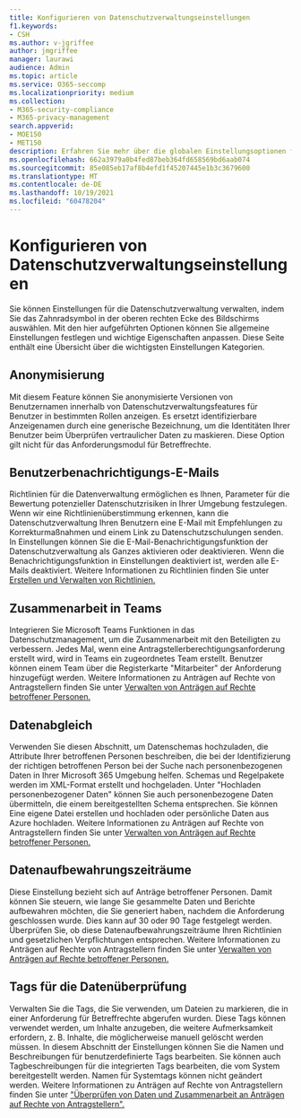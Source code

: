 ```yaml
---
title: Konfigurieren von Datenschutzverwaltungseinstellungen
f1.keywords:
- CSH
ms.author: v-jgriffee
author: jmgriffee
manager: laurawi
audience: Admin
ms.topic: article
ms.service: O365-seccomp
ms.localizationpriority: medium
ms.collection:
- M365-security-compliance
- M365-privacy-management
search.appverid:
- MOE150
- MET150
description: Erfahren Sie mehr über die globalen Einstellungsoptionen für die Datenschutzverwaltung.
ms.openlocfilehash: 662a3979a0b4fed87beb364fd658569bd6aab074
ms.sourcegitcommit: 85e085eb17af8b4efd1f45207445e1b3c3679600
ms.translationtype: MT
ms.contentlocale: de-DE
ms.lasthandoff: 10/19/2021
ms.locfileid: "60478204"
---
```

# <a name="configure-privacy-management-settings"></a>Konfigurieren von Datenschutzverwaltungseinstellungen

Sie können Einstellungen für die Datenschutzverwaltung verwalten, indem Sie das Zahnradsymbol in der oberen rechten Ecke des Bildschirms auswählen. Mit den hier aufgeführten Optionen können Sie allgemeine Einstellungen festlegen und wichtige Eigenschaften anpassen. Diese Seite enthält eine Übersicht über die wichtigsten Einstellungen Kategorien.

## <a name="anonymization"></a>Anonymisierung

Mit diesem Feature können Sie anonymisierte Versionen von Benutzernamen innerhalb von Datenschutzverwaltungsfeatures für Benutzer in bestimmten Rollen anzeigen. Es ersetzt identifizierbare Anzeigenamen durch eine generische Bezeichnung, um die Identitäten Ihrer Benutzer beim Überprüfen vertraulicher Daten zu maskieren. Diese Option gilt nicht für das Anforderungsmodul für Betreffrechte.

## <a name="user-notification-emails"></a>Benutzerbenachrichtigungs-E-Mails  

Richtlinien für die Datenverwaltung ermöglichen es Ihnen, Parameter für die Bewertung potenzieller Datenschutzrisiken in Ihrer Umgebung festzulegen. Wenn wir eine Richtlinienüberstimmung erkennen, kann die Datenschutzverwaltung Ihren Benutzern eine E-Mail mit Empfehlungen zu Korrekturmaßnahmen und einem Link zu Datenschutzschulungen senden. In Einstellungen können Sie die E-Mail-Benachrichtigungsfunktion der Datenschutzverwaltung als Ganzes aktivieren oder deaktivieren. Wenn die Benachrichtigungsfunktion in Einstellungen deaktiviert ist, werden alle E-Mails deaktiviert. Weitere Informationen zu Richtlinien finden Sie unter [Erstellen und Verwalten von Richtlinien.](privacy-management-policies.md)

## <a name="teams-collaboration"></a>Zusammenarbeit in Teams  

Integrieren Sie Microsoft Teams Funktionen in das Datenschutzmanagement, um die Zusammenarbeit mit den Beteiligten zu verbessern. Jedes Mal, wenn eine Antragstellerberechtigungsanforderung erstellt wird, wird in Teams ein zugeordnetes Team erstellt. Benutzer können einem Team über die Registerkarte "Mitarbeiter" der Anforderung hinzugefügt werden. Weitere Informationen zu Anträgen auf Rechte von Antragstellern finden Sie unter [Verwalten von Anträgen auf Rechte betroffener Personen.](privacy-management-subject-rights-requests.md)

## <a name="data-matching"></a>Datenabgleich  

Verwenden Sie diesen Abschnitt, um Datenschemas hochzuladen, die Attribute Ihrer betroffenen Personen beschreiben, die bei der Identifizierung der richtigen betroffenen Person bei der Suche nach personenbezogenen Daten in Ihrer Microsoft 365 Umgebung helfen. Schemas und Regelpakete werden im XML-Format erstellt und hochgeladen. Unter "Hochladen personenbezogener Daten" können Sie auch personenbezogene Daten übermitteln, die einem bereitgestellten Schema entsprechen. Sie können Eine eigene Datei erstellen und hochladen oder persönliche Daten aus Azure hochladen. Weitere Informationen zu Anträgen auf Rechte von Antragstellern finden Sie unter [Verwalten von Anträgen auf Rechte betroffener Personen.](privacy-management-subject-rights-requests.md)

## <a name="data-retention-periods"></a>Datenaufbewahrungszeiträume

Diese Einstellung bezieht sich auf Anträge betroffener Personen. Damit können Sie steuern, wie lange Sie gesammelte Daten und Berichte aufbewahren möchten, die Sie generiert haben, nachdem die Anforderung geschlossen wurde. Dies kann auf 30 oder 90 Tage festgelegt werden. Überprüfen Sie, ob diese Datenaufbewahrungszeiträume Ihren Richtlinien und gesetzlichen Verpflichtungen entsprechen. Weitere Informationen zu Anträgen auf Rechte von Antragstellern finden Sie unter [Verwalten von Anträgen auf Rechte betroffener Personen.](privacy-management-subject-rights-requests.md)

## <a name="data-review-tags"></a>Tags für die Datenüberprüfung

Verwalten Sie die Tags, die Sie verwenden, um Dateien zu markieren, die in einer Anforderung für Betreffrechte abgerufen wurden. Diese Tags können verwendet werden, um Inhalte anzugeben, die weitere Aufmerksamkeit erfordern, z. B. Inhalte, die möglicherweise manuell gelöscht werden müssen. In diesem Abschnitt der Einstellungen können Sie die Namen und Beschreibungen für benutzerdefinierte Tags bearbeiten. Sie können auch Tagbeschreibungen für die integrierten Tags bearbeiten, die vom System bereitgestellt werden. Namen für Systemtags können nicht geändert werden. Weitere Informationen zu Anträgen auf Rechte von Antragstellern finden Sie unter ["Überprüfen von Daten und Zusammenarbeit an Anträgen auf Rechte von Antragstellern".](privacy-management-subject-rights-requests-review.md#step-3-review-data)
